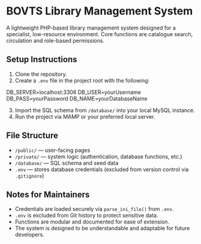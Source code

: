 # BOVTS Library Management System

A lightweight PHP-based library management system designed for a specialist, low-resource environment.
Core functions are catalogue search, circulation and role-based permissions.

## Setup Instructions

1. Clone the repository.
2. Create a `.env` file in the project root with the following:

DB_SERVER=localhost:3306 
DB_USER=yourUsername 
DB_PASS=yourPassword 
DB_NAME=yourDatabaseName

3. Import the SQL schema from `/database/` into your local MySQL instance.
4. Run the project via MAMP or your preferred local server.

## File Structure

- `/public/` — user-facing pages
- `/private/` — system logic (authentication, database functions, etc.)
- `/database/` — SQL schema and seed data
- `.env` — stores database credentials (excluded from version control via `.gitignore`)

## Notes for Maintainers

- Credentials are loaded securely via `parse_ini_file()` from `.env`.
- `.env` is excluded from Git history to protect sensitive data.
- Functions are modular and documented for ease of extension.
- The system is designed to be understandable and adaptable for future developers.

